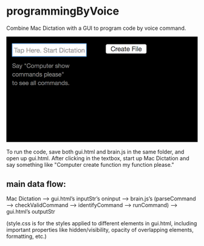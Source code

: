 # programmingByVoice

Combine Mac Dictation with a GUI to program code by voice command.

![screenshot_GUI.png](https://github.com/hchiam/programmingByVoice/blob/master/screenshot_GUI.png "Combine Mac Dictation with a GUI to program code by voice command.")

To run the code, save both gui.html and brain.js in the same folder, and open up gui.html.
After clicking in the textbox, start up Mac Dictation and say something like "Computer create function my function please."

## main data flow:

Mac Dictation —> gui.html’s inputStr’s oninput —> brain.js’s (parseCommand —> checkValidCommand —> identifyCommand —> runCommand) —> gui.html’s outputStr

(style.css is for the styles applied to different elements in gui.html, including important properties like hidden/visibility, opacity of overlapping elements, formatting, etc.)